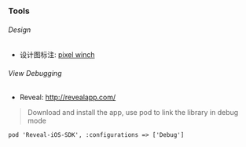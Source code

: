 
### Tools
###### Design
* 设计图标注: [pixel winch](http://www.ricciadams.com/projects/pixel-winch)

###### View Debugging
* Reveal: http://revealapp.com/

> Download and install the app, use pod to link the library in debug mode
```
pod 'Reveal-iOS-SDK', :configurations => ['Debug']
```
